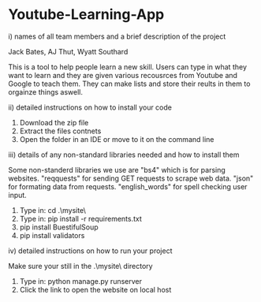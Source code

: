 # Youtube-Learning-App

 i) names of all team members and a brief description of the project
 
 Jack Bates, AJ Thut, Wyatt Southard
 
 This is a tool to help people learn a new skill. Users can type in what they want to learn and 
 they are given various recousrces from Youtube and Google to teach them. They can make lists and store their
 reults in them to orgainze things aswell.
 
 ii) detailed instructions on how to install your code
 
 1. Download the zip file
 2. Extract the files contnets
 3. Open the folder in an IDE or move to it on the command line
 
 iii) details of any non-standard libraries needed and how to install them
 
 Some non-standerd libraries we use are "bs4" which is for parsing websites. "reqquests" for sending GET requests to scrape web data.
 "json" for formating data from requests. "english_words" for spell checking user input. 
 
 1. Type in: cd .\mysite\
 2. Type in: pip install -r requirements.txt 
 3. pip install BuestifulSoup
 4. pip install validators
 
 iv) detailed instructions on how to run your project
 
 Make sure your still in the .\mysite\ directory
 
 1. Type in: python manage.py runserver
 2. Click the link to open the website on local host
